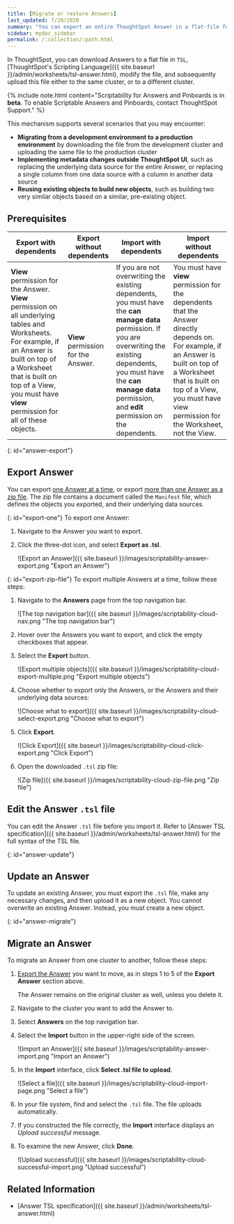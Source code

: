 ```yaml
---
title: [Migrate or restore Answers]
last_updated: 7/20/2020
summary: "You can export an entire ThoughtSpot Answer in a flat-file format. After optional modification, you can migrate it to a different cluster, or restore it to the same cluster."
sidebar: mydoc_sidebar
permalink: /:collection/:path.html
---
```


In ThoughtSpot, you can download Answers to a flat file in `TSL`, [ThoughtSpot's Scripting Language]({{ site.baseurl }}/admin/worksheets/tsl-answer.html), modify the file, and subsequently upload this file either to the same cluster, or to a different cluster.

{% include note.html content="Scriptability for Answers and Pinboards is in <strong>beta</strong>. To enable Scriptable Answers and Pinboards, contact ThoughtSpot Support." %}

This mechanism supports several scenarios that you may encounter:

- <strong>Migrating from a development environment to a production environment</strong> by downloading the file from the development cluster and uploading the same file to the production cluster
- <strong>Implementing metadata changes outside ThoughtSpot UI</strong>, such as replacing the underlying data source for the entire Answer, or replacing a single column from one data source with a column in another data source
- **Reusing existing objects to build new objects**, such as building two very similar objects based on a similar, pre-existing object.


## Prerequisites

| Export with dependents | Export without dependents | Import with dependents | Import without dependents |
| --- | --- | --- | --- |
| **View** permission for the Answer. **View** permission on all underlying tables and Worksheets. For example, if an Answer is built on top of a Worksheet that is built on top of a View, you must have **view** permission for all of these objects. | **View** permission for the Answer. | If you are not overwriting the existing dependents, you must have the **can manage data** permission. If you are overwriting the existing dependents, you must have the **can manage data** permission, and **edit** permission on the dependents. | You must have **view** permission for the dependents that the Answer directly depends on. For example, if an Answer is built on top of a Worksheet that is built on top of a View, you must have view permission for the Worksheet, not the View. |

{: id="answer-export"}
## Export Answer
You can export [one Answer at a time](#export-one), or export [more than one Answer as a zip file](#export-zip-file). The zip file contains a document called the `Manifest` file, which defines the objects you exported, and their underlying data sources.

{: id="export-one"}
To export one Answer:

1. Navigate to the Answer you want to export.

2. Click the three-dot icon, and select **Export as .tsl**.

    ![Export an Answer]({{ site.baseurl }}/images/scriptability-answer-export.png "Export an Answer")

{: id="export-zip-file"}
To export multiple Answers at a time, follow these steps:

1. Navigate to the **Answers** page from the top navigation bar.

    ![The top navigation bar]({{ site.baseurl }}/images/scriptability-cloud-nav.png "The top navigation bar")

2. Hover over the Answers you want to export, and click the empty checkboxes that appear.

3. Select the **Export** button.

    ![Export multiple objects]({{ site.baseurl }}/images/scriptability-cloud-export-multiple.png "Export multiple objects")

4. Choose whether to export only the Answers, or the Answers and their underlying data sources:

    ![Choose what to export]({{ site.baseurl }}/images/scriptability-cloud-select-export.png "Choose what to export")

5. Click **Export**.

    ![Click Export]({{ site.baseurl }}/images/scriptability-cloud-click-export.png "Click Export")

4. Open the downloaded `.tsl` zip file:

    ![Zip file]({{ site.baseurl }}/images/scriptability-cloud-zip-file.png "Zip file")

## Edit the Answer `.tsl` file
You can edit the Answer `.tsl` file before you import it. Refer to [Answer TSL specification]({{ site.baseurl }}/admin/worksheets/tsl-answer.html) for the full syntax of the TSL file.

{: id="answer-update"}
## Update an Answer
To update an existing Answer, you must export the `.tsl` file, make any necessary changes, and then upload it as a new object. You cannot overwrite an existing Answer. Instead, you must create a new object.

{: id="answer-migrate"}
## Migrate an Answer
To migrate an Answer from one cluster to another, follow these steps:

1. [Export the Answer](#answer-export) you want to move, as in steps 1 to 5 of the **Export Answer** section above.

    The Answer remains on the original cluster as well, unless you delete it.

2. Navigate to the cluster you want to add the Answer to.

3. Select **Answers** on the top navigation bar.

4. Select the **Import** button in the upper-right side of the screen.   

    ![Import an Answer]({{ site.baseurl }}/images/scriptability-answer-import.png "Import an Answer")

6. In the **Import** interface, click **Select .tsl file to upload**.

    ![Select a file]({{ site.baseurl }}/images/scriptability-cloud-import-page.png "Select a file")

6. In your file system, find and select the `.tsl` file. The file uploads automatically.

8. If you constructed the file correctly, the **Import** interface displays an *Upload successful* message.

9. To examine the new Answer, click **Done**.

   ![Upload successful]({{ site.baseurl }}/images/scriptability-cloud-successful-import.png "Upload successful")

## Related Information
- [Answer TSL specification]({{ site.baseurl }}/admin/worksheets/tsl-answer.html)
